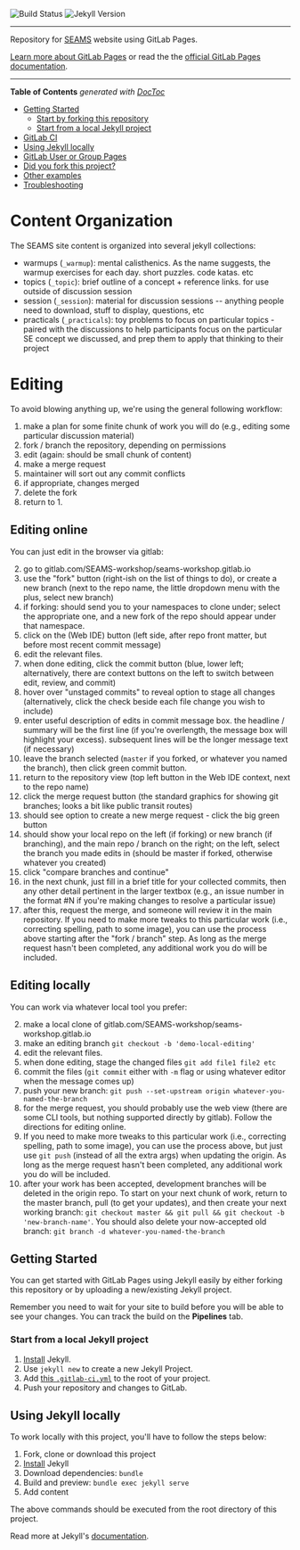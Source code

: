 ![Build Status](https://gitlab.com/SEAMS-Workshop/seams-workshop.gitlab.io/badges/master/build.svg)
![Jekyll Version](https://img.shields.io/gem/v/jekyll.svg)

---

Repository for [SEAMS](https://seams-workshop.gitlab.io/) website using GitLab Pages.

[Learn more about GitLab Pages](https://pages.gitlab.io) or read the the [official GitLab Pages documentation](https://docs.gitlab.com/ce/user/project/pages/).

---

<!-- START doctoc generated TOC please keep comment here to allow auto update -->
<!-- DON'T EDIT THIS SECTION, INSTEAD RE-RUN doctoc TO UPDATE -->
**Table of Contents**  *generated with [DocToc](https://github.com/thlorenz/doctoc)*

- [Getting Started](#getting-started)
  - [Start by forking this repository](#start-by-forking-this-repository)
  - [Start from a local Jekyll project](#start-from-a-local-jekyll-project)
- [GitLab CI](#gitlab-ci)
- [Using Jekyll locally](#using-jekyll-locally)
- [GitLab User or Group Pages](#gitlab-user-or-group-pages)
- [Did you fork this project?](#did-you-fork-this-project)
- [Other examples](#other-examples)
- [Troubleshooting](#troubleshooting)

<!-- END doctoc generated TOC please keep comment here to allow auto update -->

# Content Organization

The SEAMS site content is organized into several jekyll collections:

 - warmups (`_warmup`): mental calisthenics.  As the name suggests, the warmup exercises for each day.  short puzzles.  code katas.  etc
 - topics (`_topic`): brief outline of a concept + reference links.  for use outside of discussion session
 - session (`_session`): material for discussion sessions -- anything people need to download, stuff to display, questions, etc
 - practicals (`_practicals`): toy problems to focus on particular topics - paired with the discussions to help participants focus on the particular SE concept we discussed, and prep them to apply that thinking to their project


# Editing

To avoid blowing anything up, we're using the general following workflow:

 1. make a plan for some finite chunk of work you will do (e.g., editing some particular discussion material)
 1. fork / branch the repository, depending on permissions
 1. edit (again: should be small chunk of content)
 1. make a merge request
 1. maintainer will sort out any commit conflicts
 1. if appropriate, changes merged
 1. delete the fork
 1. return to 1.

## Editing online

You can just edit in the browser via gitlab:

 2. go to gitlab.com/SEAMS-workshop/seams-workshop.gitlab.io
 3. use the "fork" button (right-ish on the list of things to do), or create a new branch (next to the repo name, the little dropdown menu with the plus, select new branch)
 4. if forking: should send you to your namespaces to clone under; select the appropriate one, and a new fork of the repo should appear under that namespace.
 6. click on the (Web IDE) button (left side, after repo front matter, but before most recent commit message)
 8. edit the relevant files.
 9. when done editing, click the commit button (blue, lower left; alternatively, there are context buttons on the left to switch between edit, review, and commit)
 10. hover over "unstaged commits" to reveal option to stage all changes (alternatively, click the check beside each file change you wish to include)
 11. enter useful description of edits in commit message box.  the headline / summary will be the first line (if you're overlength, the message box will highlight your excess).  subsequent lines will be the longer message text (if necessary)
 12. leave the branch selected (`master` if you forked, or whatever you named the branch), then click green commit button.
 13. return to the repository view (top left button in the Web IDE context, next to the repo name)
 13. click the merge request button (the standard graphics for showing git branches; looks a bit like public transit routes)
 14. should see option to create a new merge request - click the big green button
 14. should show your local repo on the left (if forking) or new branch (if branching), and the main repo / branch on the right; on the left, select the branch you made edits in (should be master if forked, otherwise whatever you created)
 17. click "compare branches and continue"
 18. in the next chunk, just fill in a brief title for your collected commits, then any other detail pertinent in the larger textbox (e.g., an issue number in the format #N if you're making changes to resolve a particular issue)
 19. after this, request the merge, and someone will review it in the main repository.  If you need to make more tweaks to this particular work (i.e., correcting spelling, path to some image), you can use the process above starting after the "fork / branch" step.  As long as the merge request hasn't been completed, any additional work you do will be included.

## Editing locally

You can work via whatever local tool you prefer:

  2. make a local clone of gitlab.com/SEAMS-workshop/seams-workshop.gitlab.io
  3. make an editing branch `git checkout -b 'demo-local-editing'`
  8. edit the relevant files.
  9. when done editing, stage the changed files `git add file1 file2 etc`
  10. commit the files (`git commit` either with `-m` flag or using whatever editor when the message comes up)
  11. push your new branch: `git push --set-upstream origin whatever-you-named-the-branch`
  13. for the merge request, you should probably use the web view (there are some CLI tools, but nothing supported directly by gitlab).  Follow the directions for editing online.
  13. If you need to make more tweaks to this particular work (i.e., correcting spelling, path to some image), you can use the process above, but just use `git push` (instead of all the extra args) when updating the origin.  As long as the merge request hasn't been completed, any additional work you do will be included.
  14. after your work has been accepted, development branches will be deleted in the origin repo.  To start on your next chunk of work, return to the master branch, pull (to get your updates), and then create your next working branch: `git checkout master && git pull && git checkout -b 'new-branch-name'`.  You should also delete your now-accepted old branch: `git branch -d whatever-you-named-the-branch`

## Getting Started

You can get started with GitLab Pages using Jekyll easily by either forking this repository or by uploading a new/existing Jekyll project.

Remember you need to wait for your site to build before you will be able to see your changes.  You can track the build on the **Pipelines** tab.

### Start from a local Jekyll project

1. [Install][] Jekyll.
1. Use `jekyll new` to create a new Jekyll Project.
1. Add [this `.gitlab-ci.yml`](.gitlab-ci.yml) to the root of your project.
1. Push your repository and changes to GitLab.

## Using Jekyll locally

To work locally with this project, you'll have to follow the steps below:

1. Fork, clone or download this project
1. [Install][] Jekyll
1. Download dependencies: `bundle`
1. Build and preview: `bundle exec jekyll serve`
1. Add content

The above commands should be executed from the root directory of this project.

Read more at Jekyll's [documentation][].

[ci]: https://about.gitlab.com/gitlab-ci/
[Jekyll]: http://jekyllrb.com/
[install]: https://jekyllrb.com/docs/installation/
[documentation]: https://jekyllrb.com/docs/home/
[userpages]: https://docs.gitlab.com/ce/user/project/pages/introduction.html#user-or-group-pages
[projpages]: https://docs.gitlab.com/ce/user/project/pages/introduction.html#project-pages

